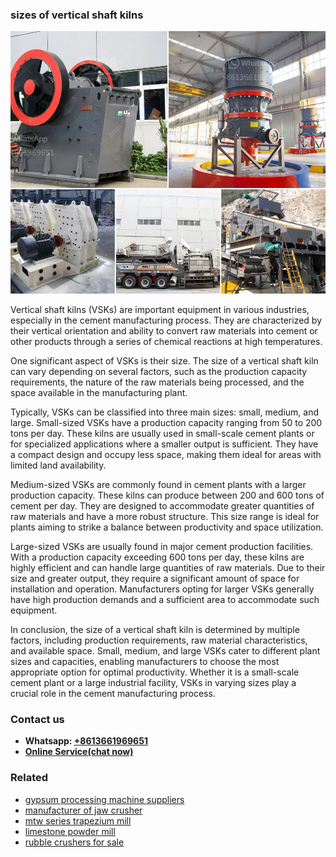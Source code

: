 <h3>sizes of vertical shaft kilns</h3><img src='1708408591.jpg' alt=''><p>Vertical shaft kilns (VSKs) are important equipment in various industries, especially in the cement manufacturing process. They are characterized by their vertical orientation and ability to convert raw materials into cement or other products through a series of chemical reactions at high temperatures.</p><p>One significant aspect of VSKs is their size. The size of a vertical shaft kiln can vary depending on several factors, such as the production capacity requirements, the nature of the raw materials being processed, and the space available in the manufacturing plant.</p><p>Typically, VSKs can be classified into three main sizes: small, medium, and large. Small-sized VSKs have a production capacity ranging from 50 to 200 tons per day. These kilns are usually used in small-scale cement plants or for specialized applications where a smaller output is sufficient. They have a compact design and occupy less space, making them ideal for areas with limited land availability.</p><p>Medium-sized VSKs are commonly found in cement plants with a larger production capacity. These kilns can produce between 200 and 600 tons of cement per day. They are designed to accommodate greater quantities of raw materials and have a more robust structure. This size range is ideal for plants aiming to strike a balance between productivity and space utilization.</p><p>Large-sized VSKs are usually found in major cement production facilities. With a production capacity exceeding 600 tons per day, these kilns are highly efficient and can handle large quantities of raw materials. Due to their size and greater output, they require a significant amount of space for installation and operation. Manufacturers opting for larger VSKs generally have high production demands and a sufficient area to accommodate such equipment.</p><p>In conclusion, the size of a vertical shaft kiln is determined by multiple factors, including production requirements, raw material characteristics, and available space. Small, medium, and large VSKs cater to different plant sizes and capacities, enabling manufacturers to choose the most appropriate option for optimal productivity. Whether it is a small-scale cement plant or a large industrial facility, VSKs in varying sizes play a crucial role in the cement manufacturing process.</p><h3>Contact us</h3><ul><li><strong>Whatsapp:&nbsp;<a href="https://wa.me/8613661969651">+8613661969651</a></strong></li><li><a href="https://swt.shibang-china.com/?git&amp;zhl&amp;sizes of vertical shaft kilns"><strong>Online Service(chat now)</strong></a></li></ul><h3>Related</h3><ul><li><a href='gypsum processing machine suppliers.md'>gypsum processing machine suppliers</a></li><li><a href='manufacturer of jaw crusher.md'>manufacturer of jaw crusher</a></li><li><a href='mtw series trapezium mill.md'>mtw series trapezium mill</a></li><li><a href='limestone powder mill.md'>limestone powder mill</a></li><li><a href='rubble crushers for sale.md'>rubble crushers for sale</a></li></ul>